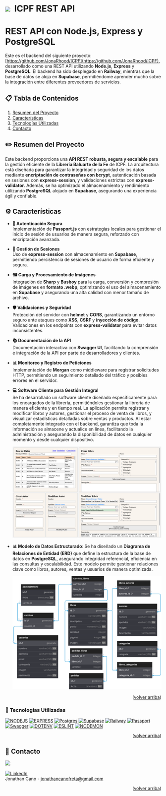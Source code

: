 
<a id="readme-top"></a>

# <img src="https://i.giphy.com/media/v1.Y2lkPTc5MGI3NjExZHlxZnUzc3NlZm95YzU3Z3psOG41eGY2dTFzd2NmZ3V4bTdlZzVpZCZlcD12MV9pbnRlcm5hbF9naWZfYnlfaWQmY3Q9cw/gdTD9BIMWfPEnWmV4e/giphy.gif" width="30">&nbsp; ICPF REST API 

#  REST API con Node.js, Express y PostgreSQL

Este es el backend del siguiente proyecto:[https://github.com/JonaRhood/ICPF](https://github.com/JonaRhood/ICPF), desarrollado como una REST API utilizando **Node.js**, **Express** y **PostgreSQL**. El backend ha sido desplegado en **Railway**, mientras que la base de datos se aloja en **Supabase**, permitiéndome aprender mucho sobre la integración entre diferentes proveedores de servicios.

## 📋 Tabla de Contenidos
1. [Resumen del Proyecto](#resumen-del-proyecto)
2. [Características](#caracteristicas)
3. [Tecnologías Utilizadas](#tecnologias-utilizadas)
4. [Contacto](#contacto)

## ✏️ <a id="resumen-del-proyecto">Resumen del Proyecto</a>
Este backend proporciona una **API REST robusta, segura y escalable** para la gestión eficiente de la **Librería Baluarte de la Fe** de ICPF. La arquitectura está diseñada para garantizar la integridad y seguridad de los datos mediante **encriptación de contraseñas con bcrypt**, autenticación basada en sesiones con **express-session**, y validaciones estrictas con **express-validator**. Además, se ha optimizado el almacenamiento y rendimiento utilizando **PostgreSQL** alojado en **Supabase**, asegurando una experiencia ágil y confiable.  

## ⚙️ <a id="caracteristicas">Características 

- **🔐 Autenticación Segura**  
  Implementación de **Passport.js** con estrategias locales para gestionar el inicio de sesión de usuarios de manera segura, reforzado con encriptación avanzada.

- **🔑 Gestión de Sesiones**  
  Uso de **express-session** con almacenamiento en **Supabase**, permitiendo persistencia de sesiones de usuario de forma eficiente y segura.

- **🖼️ Carga y Procesamiento de Imágenes**  
  Integración de **Sharp** y **Busboy** para la carga, conversión y compresión de imágenes en **formato .webp**, optimizando el uso del almacenamiento en **Supabase** y asegurando una alta calidad con menor tamaño de archivo.

- **🛡️ Validaciones y Seguridad**  
  Protección del servidor con **helmet** y **CORS**, garantizando un entorno seguro ante ataques como **XSS**, **CSRF** y **inyección de código**. Validaciones en los endpoints con **express-validator** para evitar datos inconsistentes.

- **📚 Documentación de la API**  
  Documentación interactiva con **Swagger UI**, facilitando la comprensión e integración de la API por parte de desarrolladores y clientes.

- **📊 Monitoreo y Registro de Peticiones**  
  Implementación de **Morgan** como middleware para registrar solicitudes HTTP, permitiendo un seguimiento detallado del tráfico y posibles errores en el servidor.

- **💻 Software Cliente para Gestión Integral**  
  Se ha desarrollado un software cliente diseñado específicamente para los encargados de la librería, permitiéndoles gestionar la librería de manera eficiente y en tiempo real. La aplicación permite registrar y modificar libros y autores, gestionar el proceso de venta de libros, y visualizar estadísticas detalladas sobre ventas y productos. Al estar completamente integrado con el backend, garantiza que toda la información se almacene y actualice en línea, facilitando la administración y asegurando la disponibilidad de datos en cualquier momento y desde cualquier dispositivo.

  <p align="center">
  <img src="./public/diagrams/icpf-cliente.png" />
  </p>

- **📊 Modelo de Datos Estructurado**: Se ha diseñado un **Diagrama de Relaciones de Entidad (ERD)** que define la estructura de la base de datos en **PostgreSQL**, asegurando integridad referencial, eficiencia en las consultas y escalabilidad. Este modelo permite gestionar relaciones clave como libros, autores, ventas y usuarios de manera optimizada.

  <p align="center">
    <img src="./public/diagrams/icpf-diagram-black.svg" />
  </p>


<p align="right">(<a href="#readme-top">volver arriba</a>)</p>

### 🔧 <a id="tecnologias-utilizadas">Tecnologías Utilizadas
[![NODEJS][Node.js]][Node-url]
[![EXPRESS][Express.js]][Express-url]
[![Postgres][Postgres]][Postgres-url]
[![Supabase][Supabase]][Supabase-url]
[![Railway][Railway]][Railway-url]
[![Passport][Passport]][Passport-url]
[![Swagger][Swagger]][Swagger-url]
[![DOTENV][Dotenv]][Dotenv-url]
[![ESLINT][Eslint]][Eslint-url]
[![NODEMON][Nodemon]][Nodemon-url]

<p align="right">(<a href="#readme-top">volver arriba</a>)</p>

## 👤 <a id="contacto">Contacto</a>

<a href="https://github.com/JonaRhood/reddit-client/graphs/contributors">
  <img src="https://contrib.rocks/image?repo=JonaRhood/reddit-client" />
</a>

[![LinkedIn][linkedin-shield]][linkedin-url] <br />
Jonathan Cano -  jonathancanofreta@gmail.com

<p align="right">(<a href="#readme-top">volver arriba</a>)</p>

[Node.js]: https://img.shields.io/badge/NODE.JS-20232A?style=for-the-badge&logo=Node.js
[Node-url]: https://nodejs.org/en
[Express.js]: https://img.shields.io/badge/EXPRESS-20232A?style=for-the-badge&logo=express
[Express-url]: https://expressjs.com/es/
[Postgres]: https://img.shields.io/badge/POSTGRESQL-20232A?style=for-the-badge&logo=PostgreSQL
[Postgres-url]: https://www.postgresql.org/
[Supabase]: https://img.shields.io/badge/SUPABASE-20232A?style=for-the-badge&logo=Supabase
[Supabase-url]: https://supabase.com/
[Railway]: https://img.shields.io/badge/RAILWAY-20232A?style=for-the-badge&logo=Railway
[Railway-url]: https://railway.com/
[Passport]: https://img.shields.io/badge/Passport-20232A?style=for-the-badge&logo=Passport
[Passport-url]: https://supabase.com/
[Swagger]: https://img.shields.io/badge/Swagger-20232A?style=for-the-badge&logo=Swagger
[Swagger-url]: https://swagger.io/
[Dotenv]: https://img.shields.io/badge/.ENV-20232A?style=for-the-badge&logo=.env
[Dotenv-url]: https://www.dotenv.org/
[Eslint]: https://img.shields.io/badge/ESLINT-20232A?style=for-the-badge&logo=ESLint
[Eslint-url]: https://eslint.org/
[Nodemon]: https://img.shields.io/badge/Nodemon-20232A?style=for-the-badge&logo=Nodemon
[Nodemon-url]: https://nodemon.io/


[linkedin-shield]: https://img.shields.io/badge/-LinkedIn-blue.svg?style=for-the-badge&logo=linkedin&colorBlue
[linkedin-url]: https://www.linkedin.com/in/jonathancanocalduch